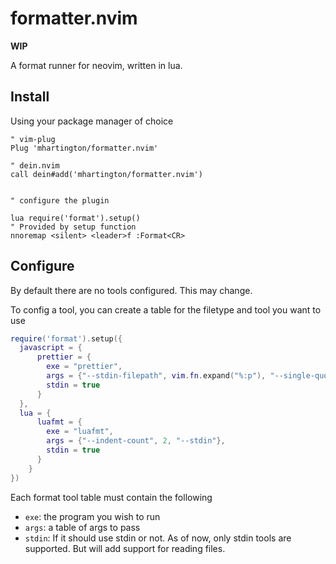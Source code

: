 # formatter.nvim

**WIP**

A format runner for neovim, written in lua.

## Install

Using your package manager of choice

```vim
" vim-plug
Plug 'mhartington/formatter.nvim'

" dein.nvim
call dein#add('mhartington/formatter.nvim')


" configure the plugin

lua require('format').setup()
" Provided by setup function
nnoremap <silent> <leader>f :Format<CR>
```

## Configure

By default there are no tools configured. This may change.

To config a tool, you can create a table for the filetype and tool you want to use

```lua
require('format').setup({
  javascript = {
      prettier = {
        exe = "prettier",
        args = {"--stdin-filepath", vim.fn.expand("%:p"), "--single-quote"},
        stdin = true
      }
  },
  lua = {
      luafmt = {
        exe = "luafmt",
        args = {"--indent-count", 2, "--stdin"},
        stdin = true
      }
    }
})
```

Each format tool table must contain the following

- `exe`:  the program you wish to run
- `args`:  a table of args to pass
- `stdin`: If it should use stdin or not. As of now, only stdin tools are supported. But will add support for reading files.


